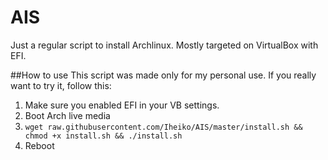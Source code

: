 # AIS
Just a regular script to install Archlinux. Mostly targeted on VirtualBox with EFI.

##How to use
This script was made only for my personal use. If you really want to try it, follow this:
1. Make sure you enabled EFI in your VB settings.
2. Boot Arch live media
3. `wget raw.githubusercontent.com/Iheiko/AIS/master/install.sh && chmod +x install.sh && ./install.sh`
4. Reboot

